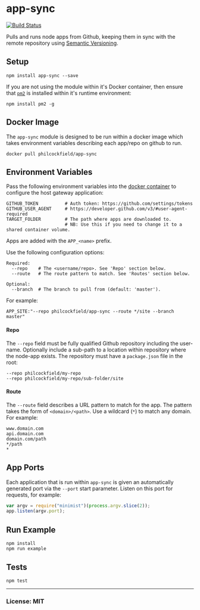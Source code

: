 # app-sync

[![Build Status](https://travis-ci.org/philcockfield/app-sync.svg)](https://travis-ci.org/philcockfield/app-sync)

Pulls and runs node apps from Github, keeping them in sync with the remote repository using [Semantic Versioning](http://semver.org/).


## Setup

    npm install app-sync --save

If you are not using the module within it's Docker container, then ensure that [`pm2`](http://pm2.keymetrics.io/) is installed within it's runtime environment:

    npm install pm2 -g


## Docker Image
The `app-sync` module is designed to be run within a docker image which takes  environment variables describing each app/repo on github to run.

    docker pull philcockfield/app-sync

## Environment Variables
Pass the following environment variables into the [docker container](https://hub.docker.com/r/philcockfield/app-sync/) to configure the host gateway application:

    GITHUB_TOKEN          # Auth token: https://github.com/settings/tokens
    GITHUB_USER_AGENT     # https://developer.github.com/v3/#user-agent-required
    TARGET_FOLDER         # The path where apps are downloaded to.
                          # NB: Use this if you need to change it to a shared container volume.


Apps are added with the `APP_<name>` prefix.

Use the following configuration options:

    Required:
      --repo    # The <username/repo>. See 'Repo' section below.
      --route   # The route pattern to match. See 'Routes' section below.

    Optional:
      --branch  # The branch to pull from (default: 'master').

For example:

    APP_SITE:"--repo philcockfield/app-sync --route */site --branch master"



#### Repo
The `--repo` field must be fully qualified Github repository including the user-name. Optionally include a sub-path to a location within repository where the node-app exists. The repository must have a `package.json` file in the root:


    --repo philcockfield/my-repo
    --repo philcockfield/my-repo/sub-folder/site



#### Route
The `--route` field describes a URL pattern to match for the app.  The pattern takes the form of `<domain>/<path>`.  Use a wildcard (`*`) to match any domain. For example:

    www.domain.com
    api.domain.com
    domain.com/path
    */path
    *


## App Ports
Each application that is run within `app-sync` is given an automatically generated port via the `--port` start parameter.  Listen on this port for requests, for example:

```js
var argv = require("minimist")(process.argv.slice(2));
app.listen(argv.port);
```






## Run Example
    npm install
    npm run example


## Tests
    npm test


---
### License: MIT
